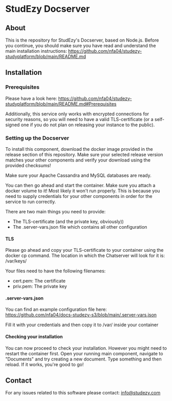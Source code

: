 # StudEzy Docserver

## About
This is the repository for StudEzy's Docserver, based on Node.js. Before you continue, you should make sure you have read and understand the main installation instructions: https://github.com/nfa04/studezy-studyplatform/blob/main/README.md

## Installation
### Prerequisites
Please have a look here: https://github.com/nfa04/studezy-studyplatform/blob/main/README.md#Prerequisites

Additionally, this service only works with encrypted connections for security reasons, so you will need to have a valid TLS-certificate (or a self-signed one if you do not plan on releasing your instance to the public).

### Setting up the Docserver
To install this component, download the docker image provided in the release section of this repository. Make sure your selected release version matches your other components and verify your download using the provided checksums!

Make sure your Apache Cassandra and MySQL databases are ready.

You can then go ahead and start the container. Make sure you attach a docker volume to it! Most likely it won't run properly. This is because you need to supply credentials for your other components in order for the service to run correctly.

There are two main things you need to provide:
- The TLS-certificate (and the private key, obviously))
- The .server-vars.json file which contains all other configuration

#### TLS
Please go ahead and copy your TLS-certificate to your container using the docker cp command. The location in which the Chatserver will look for it is: /var/keys/

Your files need to have the following filenames:
- cert.pem: The certificate
- priv.pem: The private key

#### .server-vars.json
You can find an example configuration file here: https://github.com/nfa04/docs-studezy-s3/blob/main/.server-vars.json

Fill it with your credentials and then copy it to /var/ inside your container

#### Checking your installation
You can now proceed to check your installation. However you might need to restart the container first. Open your running main component, navigate to "Documents" and try creating a new document. Type something and then reload. If it works, you're good to go!

## Contact
For any issues related to this software please contact: [info@studezy.com](mailto:info@studezy.com)